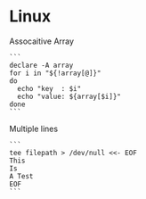 # Linux

Assocaitive Array

    ```
    declare -A array
    for i in "${!array[@]}"
    do
      echo "key  : $i"
      echo "value: ${array[$i]}"
    done
    ```

Multiple lines

    ```
    tee filepath > /dev/null <<- EOF
    This
    Is 
    A Test
    EOF
    ```

